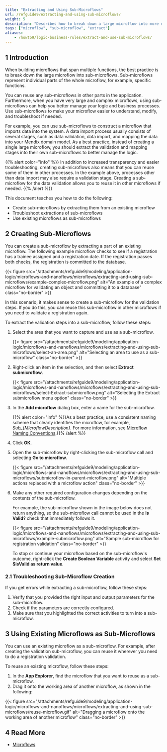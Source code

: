 ```yaml
---
title: "Extracting and Using Sub-Microflows"
url: /refguide9/extracting-and-using-sub-microflows/
weight: 5
description: "Describes how to break down a large microflow into more manageable parts."
tags: ["microflow", "sub-microflow", "extract"]
aliases:
    - /howto9/logic-business-rules/extract-and-use-sub-microflows/
---
```


## 1 Introduction

When building microflows that span multiple functions, the best practice is to break down the large microflow into sub-microflows. Sub-microflows represent individual parts of the whole microflow, for example, specific functions. 

You can reuse any sub-microflows in other parts in the application. Furthermore, when you have very large and complex microflows, using sub-microflows can help you better manage your logic and business processes. Use sub-microflows to make your microflow easier to understand, modify, and troubleshoot if needed.

For example, you can use sub-microflows to construct a microflow that imports data into the system. A data import process usually consists of several stages, such as data validation, data import, and mapping the data into your Mendix domain model. As a best practice, instead of creating a single large microflow, you should extract the validation and mapping stages into their own sub-microflows to better manage the logic. 

{{% alert color="info" %}}
In addition to increased transparency and easier troubleshooting, creating sub-microflows also means that you can reuse some of them in other processes. In the example above, processes other than data import may also require a validation stage. Creating a sub-microflow for the data validation allows you to reuse it in other microflows if needed.
{{% /alert %}}

This document teaches you how to do the following:

* Create sub-microflows by extracting them from an existing microflow
* Troubleshoot extractions of sub-microflows
* Use existing microflows as sub-microflows

## 2 Creating Sub-Microflows

You can create a sub-microflow by extracting a part of an existing microflow. The following example microflow checks to see if a registration has a trainee assigned and a registration date. If the registration passes both checks, the registration is committed to the database.

{{< figure src="/attachments/refguide9/modeling/application-logic/microflows-and-nanoflows/microflows/extracting-and-using-sub-microflows/example-complex-microflow.png" alt="An example of a complex microflow for validating an object and committing it to a database" class="no-border" >}}

In this scenario, it makes sense to create a sub-microflow for the validation steps. If you do this, you can reuse this sub-microflow in other microflows if you need to validate a registration again.

To extract the validation steps into a sub-microflow, follow these steps:

1. Select the area that you want to capture and use as a sub-microflow.

    {{< figure src="/attachments/refguide9/modeling/application-logic/microflows-and-nanoflows/microflows/extracting-and-using-sub-microflows/select-an-area.png" alt="Selecting an area to use as a sub-microflow" class="no-border" >}}

2. Right-click an item in the selection, and then select **Extract submicroflow**.

    {{< figure src="/attachments/refguide9/modeling/application-logic/microflows-and-nanoflows/microflows/extracting-and-using-sub-microflows/select-Extract-submicroflow.png" alt="Selecting the Extract submicroflow menu option" class="no-border" >}}

3. In the **Add microflow** dialog box, enter a name for the sub-microflow.

    {{% alert color="info" %}}As a best practice, use a consistent naming scheme that clearly identifies the microflow, for example, *Sub_{MicroflowDescription}*. For more information, see [Microflow Naming Conventions](/refguide9/dev-best-practices/#microflow-naming-conventions).{{% /alert %}}

4. Click **OK**.
5. Open the sub-microflow by right-clicking the sub-microflow call and selecting **Go to microflow**.

    {{< figure src="/attachments/refguide9/modeling/application-logic/microflows-and-nanoflows/microflows/extracting-and-using-sub-microflows/submicroflow-in-parent-microflow.png" alt="Multiple actions replaced with a microflow action" class="no-border" >}}

6. Make any other required configuration changes depending on the contents of the sub-microflow. 

    For example, the sub-microflow shown in the image below does not return anything, so the sub-microflow call cannot be used in the **Is Valid?** check that immediately follows it.

    {{< figure src="/attachments/refguide9/modeling/application-logic/microflows-and-nanoflows/microflows/extracting-and-using-sub-microflows/example-submicroflow.png" alt="Sample sub-microflow for registration validation" class="no-border" >}}

    To stop or continue your microflow based on the sub-microflow's outcome, right-click the **Create Boolean Variable** activity and select **Set $isValid as return value**.

### 2.1 Troubleshooting Sub-Microflow Creation

If you get errors while extracting a sub-microflow, follow these steps:

1. Verify that you provided the right input and output parameters for the sub-microflow.
2. Check if the parameters are correctly configured.
3. Make sure that you highlighted the correct activities to turn into a sub-microflow.

## 3 Using Existing Microflows as Sub-Microflows

You can use an existing microflow as a sub-microflow. For example, after creating the validation sub-microflow, you can reuse it wherever you need to do a registration validation.

To reuse an existing microflow, follow these steps:

1. In the **App Explorer**, find the microflow that you want to reuse as a sub-microflow.
2. Drag it onto the working area of another microflow, as shown in the following:

{{< figure src="/attachments/refguide9/modeling/application-logic/microflows-and-nanoflows/microflows/extracting-and-using-sub-microflows/reuse-microflow.gif" alt="Dragging a microflow onto the working area of another microflow" class="no-border" >}}

## 4 Read More

* [Microflows](/refguide9/microflows/)
